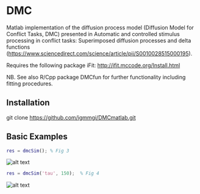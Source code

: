 # DMC 

Matlab implementation of the diffusion process model (Diffusion Model
for Conflict Tasks, DMC) presented in Automatic and controlled stimulus
processing in conflict tasks: Superimposed diffusion processes and delta
functions
(https://www.sciencedirect.com/science/article/pii/S0010028515000195). 

Requires the following package iFit: http://ifit.mccode.org/Install.html

NB. See also R/Cpp package DMCfun for further functionality including fitting
procedures.

## Installation
git clone https://github.com/igmmgi/DMCmatlab.git

## Basic Examples
```matlab
res = dmcSim(); % Fig 3
```
![alt text](/figures/figure1.png)

```matlab
res = dmcSim('tau', 150);  % Fig 4
```
![alt text](/figures/figure2.png)
